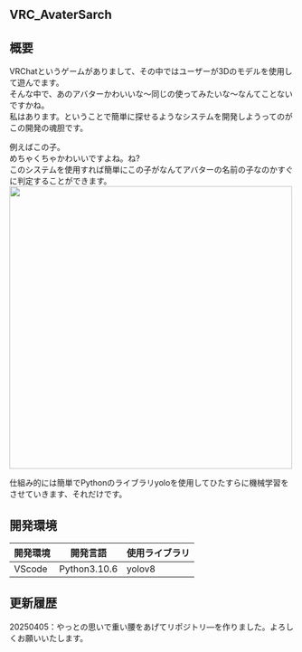 ## VRC_AvaterSarch
## 概要
VRChatというゲームがありまして、その中ではユーザーが3Dのモデルを使用して遊んでます。  
そんな中で、あのアバターかわいいな～同じの使ってみたいな～なんてことないですかね。  
私はあります。ということで簡単に探せるようなシステムを開発しようってのがこの開発の魂胆です。  


例えばこの子。  
めちゃくちゃかわいいですよね。ね?  
このシステムを使用すれば簡単にこの子がなんてアバターの名前の子なのかすぐに判定することができます。
<img src="https://github.com/user-attachments/assets/bba7a3e4-d5f8-4824-bd80-39998f7d3073" width = 500px>


仕組み的には簡単でPythonのライブラリyoloを使用してひたすらに機械学習をさせていきます、それだけです。


## 開発環境
|開発環境|開発言語|使用ライブラリ|
|-|-|-|
|VScode|Python3.10.6|yolov8|

## 更新履歴
20250405：やっとの思いで重い腰をあげてリポジトリ―を作りました。よろしくお願いいたします。
